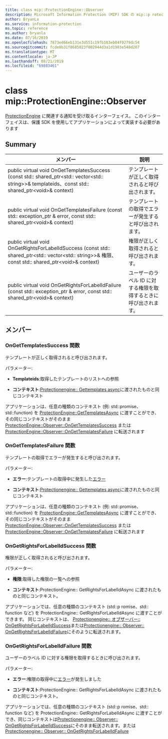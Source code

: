 ```yaml
---
title: class mip::ProtectionEngine::Observer
description: Microsoft Information Protection (MIP) SDK の mip::p rotectionengine クラスについて説明します。
author: BryanLa
ms.service: information-protection
ms.topic: reference
ms.author: bryanla
ms.date: 07/16/2019
ms.openlocfilehash: 7873ed66eb131e3d551c19fb103eb04f9279dc54
ms.sourcegitcommit: fcde8b31f8685023f002044d3a1d1903e548d207
ms.translationtype: MT
ms.contentlocale: ja-JP
ms.lasthandoff: 08/21/2019
ms.locfileid: "69883461"
---
```

# <a name="class-mipprotectionengineobserver"></a>class mip::ProtectionEngine::Observer 
[ProtectionEngine](class_mip_protectionengine.md) に関連する通知を受け取るインターフェイス。
このインターフェイスは、保護 SDK を使用してアプリケーションによって実装する必要があります
  
## <a name="summary"></a>Summary
 メンバー                        | 説明                                
--------------------------------|---------------------------------------------
public virtual void OnGetTemplatesSuccess (const std:: shared_ptr\<std:: vector\<std:: string\>\>& templateids、const std:: shared_ptr\<void\>& context)  |  テンプレートが正しく取得されると呼び出されます。
public virtual void OnGetTemplatesFailure (const std:: exception_ptr & error, const std:: shared_ptr\<void\>& context)  |  テンプレートの取得でエラーが発生すると呼び出されます。
public virtual void OnGetRightsForLabelIdSuccess (const std:: shared_ptr\<std:: vector\<std:: string\>\>& 権限、const std:: shared_ptr\<void\>& context)  |  権限が正しく取得されると呼び出されます。
public virtual void OnGetRightsForLabelIdFailure (const std:: exception_ptr & error, const std:: shared_ptr\<void\>& context)  |  ユーザーのラベル ID に対する権限を取得するときに呼び出されます。
  
## <a name="members"></a>メンバー
  
### <a name="ongettemplatessuccess-function"></a>OnGetTemplatesSuccess 関数
テンプレートが正しく取得されると呼び出されます。

パラメーター:  
* **Templateids**:取得したテンプレートのリストへの参照 


* **コンテキスト**:[Protectionengine:: Gettemplates async](class_mip_protectionengine.md#gettemplatesasync-function)に渡されたものと同じコンテキスト


アプリケーションは、任意の種類のコンテキスト (例: std::promise、std::function) を [ProtectionEngine::GetTemplatesAsync](class_mip_protectionengine.md#gettemplatesasync-function) に渡すことができ、その同じコンテキストがそのまま [ProtectionEngine::Observer::OnGetTemplatesSuccess](class_mip_protectionengine_observer.md#ongettemplatessuccess-function) または [ProtectionEngine::Observer::OnGetTemplatesFailure](class_mip_protectionengine_observer.md#ongettemplatesfailure-function) に転送されます
  
### <a name="ongettemplatesfailure-function"></a>OnGetTemplatesFailure 関数
テンプレートの取得でエラーが発生すると呼び出されます。

パラメーター:  
* **エラー**:テンプレートの取得中に発生した[エラー](class_mip_error.md) 


* **コンテキスト**:[Protectionengine:: Gettemplates async](class_mip_protectionengine.md#gettemplatesasync-function)に渡されたものと同じコンテキスト


アプリケーションは、任意の種類のコンテキスト (例: std::promise、std::function) を [ProtectionEngine::GetTemplatesAsync](class_mip_protectionengine.md#gettemplatesasync-function) に渡すことができ、その同じコンテキストがそのまま [ProtectionEngine::Observer::OnGetTemplatesSuccess](class_mip_protectionengine_observer.md#ongettemplatessuccess-function) または [ProtectionEngine::Observer::OnGetTemplatesFailure](class_mip_protectionengine_observer.md#ongettemplatesfailure-function) に転送されます
  
### <a name="ongetrightsforlabelidsuccess-function"></a>OnGetRightsForLabelIdSuccess 関数
権限が正しく取得されると呼び出されます。

パラメーター:  
* **権限**:取得した権限の一覧への参照 


* **コンテキスト**:ProtectionEngine:: GetRightsForLabelIdAsync に渡されたものと同じコンテキスト。


アプリケーションでは、任意の種類のコンテキスト (std::p romise、std:: function など) を ProtectionEngine:: GetRightsForLabelIdAsync に渡すことができます。 同じコンテキストは、 [Protectionengine:: オブザーバー:: OnGetRightsForLabelIdSuccess](class_mip_protectionengine_observer.md#ongetrightsforlabelidsuccess-function)または[Protectionengine:: Observer:: OnGetRightsForLabelIdFailure](class_mip_protectionengine_observer.md#ongetrightsforlabelidfailure-function)にそのように転送されます。
  
### <a name="ongetrightsforlabelidfailure-function"></a>OnGetRightsForLabelIdFailure 関数
ユーザーのラベル ID に対する権限を取得するときに呼び出されます。

パラメーター:  
* **エラー**:権限の取得中に[エラー](class_mip_error.md)が発生しました 


* **コンテキスト**:ProtectionEngine:: GetRightsForLabelIdAsync に渡されたものと同じコンテキスト。


アプリケーションでは、任意の種類のコンテキスト (std::p romise、std:: function など) を ProtectionEngine:: GetRightsForLabelIdAsync に渡すことができ、同じコンテキストは[Protectionengine:: Observer:: OnGetRightsForLabelIdSuccess](class_mip_protectionengine_observer.md#ongetrightsforlabelidsuccess-function)にそのまま転送されます。または[Protectionengine:: Observer:: OnGetRightsForLabelIdFailure](class_mip_protectionengine_observer.md#ongetrightsforlabelidfailure-function)